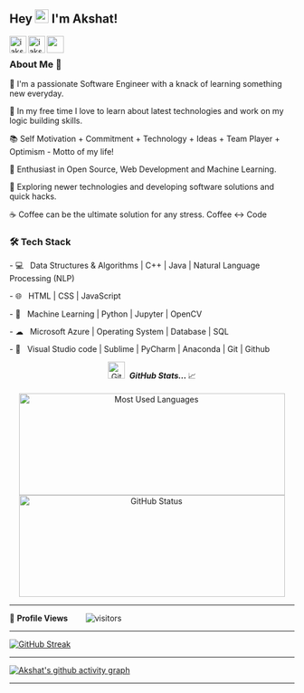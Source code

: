 ## Hey <img src="https://github.com/TheDudeThatCode/TheDudeThatCode/blob/master/Assets/Hi.gif" width="24px"> I'm Akshat!
<a href="https://bit.ly/3nQQfWc">
  <img align="left" width="30px" src="https://raw.githubusercontent.com/rahuldkjain/github-profile-readme-generator/master/src/images/icons/Social/linked-in-alt.svg" alt="iakshatgandhi" height="30" width="40" />
</a>
<a href="https://twitter.com/iakshatgandhi">
  <img align="left" width="30px" src="https://raw.githubusercontent.com/rahuldkjain/github-profile-readme-generator/master/src/images/icons/Social/twitter.svg" alt="iakshatgandhi" height="30" width="40" />
</a>
<a href="mailto:business.akshatgandhi@gmail.com">
  <img align="left" width="30px" src="https://cdn.jsdelivr.net/npm/simple-icons@v3/icons/gmail.svg" />
</a>
<br />

<!--
<p>
<p align="left"> <img src="https://komarev.com/ghpvc/?username=iakshatgandhi&label=Profile%20views&color=0e75b6&style=flat" alt="iakshatgandhi" /> </p>
</p>
-->

<h3> About Me  🚀 </h3>
<p>
🔭 I'm a passionate Software Engineer with a knack of learning something new everyday.
</p><p>
📎 In my free time I love to learn about latest technologies and work on my logic building skills.
</p><p>
📚 Self Motivation + Commitment + Technology + Ideas + Team Player + Optimism - Motto of my life!
</p><p>
🌱 Enthusiast in Open Source, Web Development and Machine Learning.</p>
<p>
🤔 Exploring newer technologies and developing software solutions and quick hacks.</p>
<p>
☕ Coffee can be the ultimate solution for any stress. Coffee <-> Code </p>
  
<h3>🛠 Tech Stack</h3>
<p>
- 💻  &nbsp; Data Structures & Algorithms | C++ | Java | Natural Language Processing (NLP)  
  </p><p>
- 🌐  &nbsp; HTML | CSS | JavaScript
  </p><p>
- 🐍  &nbsp; Machine Learning | Python | Jupyter | OpenCV
  </p><p>
- ☁  &nbsp; Microsoft Azure | Operating System | Database | SQL
  </p><p>
- 🔧  &nbsp; Visual Studio code | Sublime | PyCharm | Anaconda | Git | Github
  </p>

<p align="CENTER">
<img src="https://media.giphy.com/media/3o7abAHdYvZdBNnGZq/giphy.gif" width="30px" alt="GitHub-Status"/>&nbsp;<i>
<b>GitHub Stats... </b></i>📈<br><br>
  
  <!--  TOP LANGUAGES STATISTICS --> 
<img width="470px" height="180px" src = "https://github-readme-stats.vercel.app/api/top-langs/?username=iakshatgandhi&show_icons=true&layout=compact&theme=radical" alt="Most Used Languages">
<img width="470px" height="180px" src="https://github-readme-stats.vercel.app/api?username=iakshatgandhi&count_private=true&show_icons=true&theme=radical" alt="GitHub Status"/>

 
 ---
 
<!--  PROFILES VIEWS -->
🌱 **Profile Views**&nbsp;&nbsp;&nbsp;&nbsp;&nbsp;&nbsp;&nbsp;
![visitors](https://profile-counter.glitch.me/iakshatgandhi/count.svg?align=center)


  
 
 
 <hr>
 
<!--  CONTRIBUTION AND STREAK BLOCK -->
 [![GitHub Streak](https://github-readme-streak-stats.herokuapp.com/?user=iakshatgandhi&currStreakNum=2FD3EB&fire=pink&sideLabels=F00&theme=nightowl)](https://git.io/streak-stats)       
         

---
<!-- ACTIVITY GRAPH TRACKER -->
[![Akshat's github activity graph](https://activity-graph.herokuapp.com/graph?username=iakshatgandhi&theme=react-dark)](https://github.com/iakshatgandhi/github-readme-activity-graph)

  

---
  </code>
</p>
